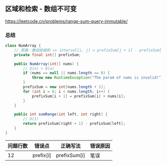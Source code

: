 ## 区域和检索 - 数组不可变

<https://leetcode.cn/problems/range-sum-query-immutable/>

### 总结

```java
class NumArray {
    // 思路：数组前缀和 => interval[i, j] = prefixSum[j + 1] - prefixSum[i]
    private final int[] prefixSum;

    public NumArray(int[] nums) {
        // O(n) + O(n)
        if (nums == null || nums.length == 0) {
            throw new RuntimeException("The param of nums is invalid!");
        }
        prefixSum = new int[nums.length + 1];
        for (int i = 0; i < nums.length; i++) {
            prefixSum[i + 1] = prefixSum[i] + nums[i];
        }
    }

    public int sumRange(int left, int right) {
        // O(1)
        return prefixSum[right + 1] - prefixSum[left];
    }
}
```

| 问题行数 | 错误点       | 正确写法         | 错误原因 |
|------|-----------|--------------|------|
| 12   | prefix[i] | prefixSum[i] | 笔误   |
